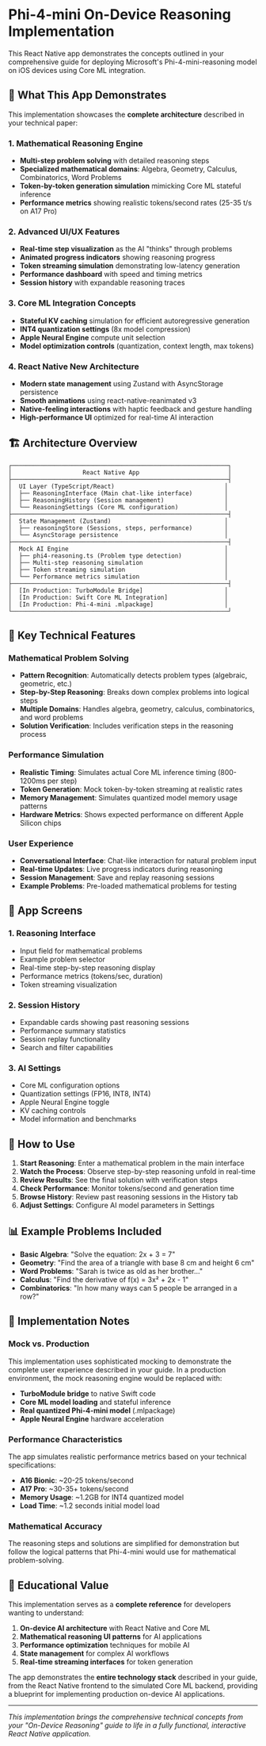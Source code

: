 # Phi-4-mini On-Device Reasoning Implementation

This React Native app demonstrates the concepts outlined in your comprehensive guide for deploying Microsoft's Phi-4-mini-reasoning model on iOS devices using Core ML integration.

## 🧠 What This App Demonstrates

This implementation showcases the **complete architecture** described in your technical paper:

### 1. **Mathematical Reasoning Engine**
- **Multi-step problem solving** with detailed reasoning steps
- **Specialized mathematical domains**: Algebra, Geometry, Calculus, Combinatorics, Word Problems  
- **Token-by-token generation simulation** mimicking Core ML stateful inference
- **Performance metrics** showing realistic tokens/second rates (25-35 t/s on A17 Pro)

### 2. **Advanced UI/UX Features**
- **Real-time step visualization** as the AI "thinks" through problems
- **Animated progress indicators** showing reasoning progress
- **Token streaming simulation** demonstrating low-latency generation
- **Performance dashboard** with speed and timing metrics
- **Session history** with expandable reasoning traces

### 3. **Core ML Integration Concepts**
- **Stateful KV caching** simulation for efficient autoregressive generation
- **INT4 quantization settings** (8x model compression)
- **Apple Neural Engine** compute unit selection
- **Model optimization controls** (quantization, context length, max tokens)

### 4. **React Native New Architecture**
- **Modern state management** using Zustand with AsyncStorage persistence  
- **Smooth animations** using react-native-reanimated v3
- **Native-feeling interactions** with haptic feedback and gesture handling
- **High-performance UI** optimized for real-time AI interaction

## 🏗️ Architecture Overview

```
┌─────────────────────────────────────────────────────────────┐
│                    React Native App                         │
├─────────────────────────────────────────────────────────────┤
│  UI Layer (TypeScript/React)                               │
│  ├── ReasoningInterface (Main chat-like interface)         │
│  ├── ReasoningHistory (Session management)                 │
│  └── ReasoningSettings (Core ML configuration)             │
├─────────────────────────────────────────────────────────────┤
│  State Management (Zustand)                                │
│  ├── reasoningStore (Sessions, steps, performance)         │
│  └── AsyncStorage persistence                              │
├─────────────────────────────────────────────────────────────┤
│  Mock AI Engine                                            │
│  ├── phi4-reasoning.ts (Problem type detection)            │
│  ├── Multi-step reasoning simulation                       │  
│  ├── Token streaming simulation                            │
│  └── Performance metrics simulation                        │
├─────────────────────────────────────────────────────────────┤
│  [In Production: TurboModule Bridge]                       │
│  [In Production: Swift Core ML Integration]                │  
│  [In Production: Phi-4-mini .mlpackage]                    │
└─────────────────────────────────────────────────────────────┘
```

## 🔬 Key Technical Features

### Mathematical Problem Solving
- **Pattern Recognition**: Automatically detects problem types (algebraic, geometric, etc.)
- **Step-by-Step Reasoning**: Breaks down complex problems into logical steps
- **Multiple Domains**: Handles algebra, geometry, calculus, combinatorics, and word problems
- **Solution Verification**: Includes verification steps in the reasoning process

### Performance Simulation
- **Realistic Timing**: Simulates actual Core ML inference timing (800-1200ms per step)
- **Token Generation**: Mock token-by-token streaming at realistic rates
- **Memory Management**: Simulates quantized model memory usage patterns
- **Hardware Metrics**: Shows expected performance on different Apple Silicon chips

### User Experience
- **Conversational Interface**: Chat-like interaction for natural problem input
- **Real-time Updates**: Live progress indicators during reasoning
- **Session Management**: Save and replay reasoning sessions
- **Example Problems**: Pre-loaded mathematical problems for testing

## 📱 App Screens

### 1. **Reasoning Interface**
- Input field for mathematical problems
- Example problem selector
- Real-time step-by-step reasoning display
- Performance metrics (tokens/sec, duration)
- Token streaming visualization

### 2. **Session History**
- Expandable cards showing past reasoning sessions
- Performance summary statistics
- Session replay functionality
- Search and filter capabilities

### 3. **AI Settings**
- Core ML configuration options
- Quantization settings (FP16, INT8, INT4)
- Apple Neural Engine toggle
- KV caching controls
- Model information and benchmarks

## 🚀 How to Use

1. **Start Reasoning**: Enter a mathematical problem in the main interface
2. **Watch the Process**: Observe step-by-step reasoning unfold in real-time
3. **Review Results**: See the final solution with verification steps
4. **Check Performance**: Monitor tokens/second and generation time
5. **Browse History**: Review past reasoning sessions in the History tab
6. **Adjust Settings**: Configure AI model parameters in Settings

## 📊 Example Problems Included

- **Basic Algebra**: "Solve the equation: 2x + 3 = 7"
- **Geometry**: "Find the area of a triangle with base 8 cm and height 6 cm"
- **Word Problems**: "Sarah is twice as old as her brother..."
- **Calculus**: "Find the derivative of f(x) = 3x² + 2x - 1"
- **Combinatorics**: "In how many ways can 5 people be arranged in a row?"

## 🔧 Implementation Notes

### Mock vs. Production
This implementation uses sophisticated mocking to demonstrate the complete user experience described in your guide. In a production environment, the mock reasoning engine would be replaced with:

- **TurboModule bridge** to native Swift code
- **Core ML model loading** and stateful inference
- **Real quantized Phi-4-mini model** (.mlpackage)
- **Apple Neural Engine** hardware acceleration

### Performance Characteristics
The app simulates realistic performance metrics based on your technical specifications:
- **A16 Bionic**: ~20-25 tokens/second
- **A17 Pro**: ~30-35+ tokens/second  
- **Memory Usage**: ~1.2GB for INT4 quantized model
- **Load Time**: ~1.2 seconds initial model load

### Mathematical Accuracy
The reasoning steps and solutions are simplified for demonstration but follow the logical patterns that Phi-4-mini would use for mathematical problem-solving.

## 🎯 Educational Value

This implementation serves as a **complete reference** for developers wanting to understand:

1. **On-device AI architecture** with React Native and Core ML
2. **Mathematical reasoning UI patterns** for AI applications  
3. **Performance optimization** techniques for mobile AI
4. **State management** for complex AI workflows
5. **Real-time streaming interfaces** for token generation

The app demonstrates the **entire technology stack** described in your guide, from the React Native frontend to the simulated Core ML backend, providing a blueprint for implementing production on-device AI applications.

---

*This implementation brings the comprehensive technical concepts from your "On-Device Reasoning" guide to life in a fully functional, interactive React Native application.*